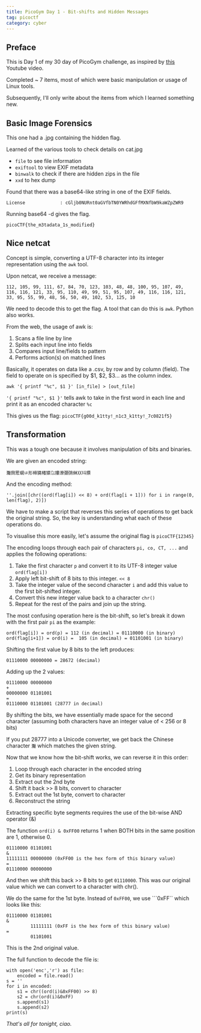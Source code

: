 ```yaml
---
title: PicoGym Day 1 - Bit-shifts and Hidden Messages
tag: picoctf
category: cyber
---
```


## Preface

This is Day 1 of my 30 day of PicoGym challenge, as inspired by [this]() Youtube video.

Completed ~ 7 items, most of which were basic manipulation or usage of Linux tools. 

Subsequently, I'll only write about the items from which I learned something new.

## Basic Image Forensics

This one had a .jpg containing the hidden flag. 

Learned of the various tools to check details on cat.jpg
- ```file``` to see file information
- ```exiftool``` to view EXIF metadata
- ```binwalk``` to check if there are hidden zips in the file
- ```xxd``` to hex dump

Found that there was a base64-like string in one of the EXIF fields.

```License             : cGljb0NURnt0aGVfbTN0YWRhdGFfMXNfbW9kaWZpZWR9```

Running base64 -d gives the flag.

```picoCTF{the_m3tadata_1s_modified}```

## Nice netcat

Concept is simple, converting a UTF-8 character into its integer representation using the ```awk``` tool.

Upon netcat, we receive a message:

```112, 105, 99, 111, 67, 84, 70, 123, 103, 48, 48, 100, 95, 107, 49, 116, 116, 121, 33, 95, 110, 49, 99, 51, 95, 107, 49, 116, 116, 121, 33, 95, 55, 99, 48, 56, 50, 49, 102, 53, 125, 10```

We need to decode this to get the flag. A tool that can do this is ```awk```. Python also works.

From the web, the usage of awk is:
1. Scans a file line by line 
2. Splits each input line into fields 
3. Compares input line/fields to pattern 
4. Performs action(s) on matched lines

Basically, it operates on data like a .csv, by row and by column (field). The field to operate on is specified by $1, $2, $3... as the column index.

```awk '{ printf "%c", $1 }' [in_file] > [out_file]```

```'{ printf "%c", $1 }'``` tells awk to take in the first word in each line and print it as an encoded character ```%c```

This gives us the flag: ```picoCTF{g00d_k1tty!_n1c3_k1tty!_7c0821f5}```

## Transformation

This was a tough one because it involves manipulation of bits and binaries.

We are given an encoded string:

```灩捯䍔䙻ㄶ形楴獟楮獴㌴摟潦弸弰㑣〷㘰摽```

And the encoding method:

```''.join([chr((ord(flag[i]) << 8) + ord(flag[i + 1])) for i in range(0, len(flag), 2)])```

We have to make a script that reverses this series of operations to get back the original string. So, the key is understanding what each of these operations do.

To visualise this more easily, let's assume the original flag is ```picoCTF{12345}```

The encoding loops through each pair of characters ```pi, co, CT, ...``` and applies the following operations:
1. Take the first character ```p``` and convert it to its UTF-8 integer value ```ord(flag[i])```
2. Apply left bit-shift of 8 bits to this integer. ```<< 8```
3. Take the integer value of the second character ```i``` and add this value to the first bit-shifted integer.
4. Convert this new integer value back to a character ```chr()```
5. Repeat for the rest of the pairs and join up the string.

The most confusing operation here is the bit-shift, so let's break it down with the first pair ```pi``` as the example:

    ord(flag[i]) = ord(p) = 112 (in decimal) = 01110000 (in binary)
    ord(flag[i+1]) = ord(i) =  105 (in decimal) = 01101001 (in binary)

Shifting the first value by 8 bits to the left produces: 

    01110000 00000000 = 28672 (decimal)

Adding up the 2 values:

    01110000 00000000 
    +
    00000000 01101001
    =
    01110000 01101001 (28777 in decimal)

By shifting the bits, we have essentially made space for the second character (assuming both characters have an integer value of < 256 or 8 bits)

If you put 28777 into a Unicode converter, we get back the Chinese character ```灩``` which matches the given string.

Now that we know how the bit-shift works, we can reverse it in this order:
1. Loop through each character in the encoded string
2. Get its binary representation
3. Extract out the 2nd byte
4. Shift it back >> 8 bits, convert to character
5. Extract out the 1st byte, convert to character
6. Reconstruct the string

Extracting specific byte segments requires the use of the bit-wise AND operator (&)

The function ```ord(i) & 0xFF00``` returns 1 when BOTH bits in the same position are 1, otherwise 0.

    01110000 01101001 
    &
    11111111 00000000 (0xFF00 is the hex form of this binary value)
    = 
    01110000 00000000

And then we shift this back >> 8 bits to get ```01110000```. This was our original value which we can convert to a character with chr().

We do the same for the 1st byte. Instead of ```0xFF00```, we use ```0xFF`` which looks like this:

    01110000 01101001 
    &
             11111111 (0xFF is the hex form of this binary value)
    = 
             01101001

This is the 2nd original value.

The full function to decode the file is:

    with open('enc','r') as file:
	    encoded = file.read()
    s = ''
    for i in encoded:
        s1 = chr((ord(i)&0xFF00) >> 8)
        s2 = chr(ord(i)&0xFF)
        s.append(s1)
        s.append(s2)
    print(s)


*That's all for tonight, ciao.*


